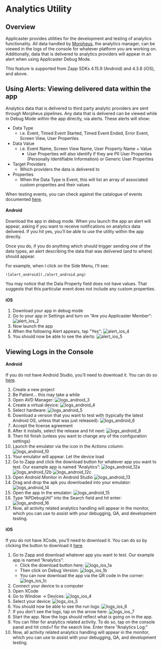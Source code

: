 # Analytics Utility

## Overview

Applicaster provides utilities for the development and testing of analytics functionality. All data handled by [Morpheus](/analytics/morpheus/morpheus.md), the analytics manager, can be viewed in the logs of the console for whatever platform you are working on. Additionally, data that is delivered to analytics providers will appear in an alert when using Applicaster Debug Mode. 

This feature is supported from Zapp SDKs 4.15.9 (Android) and 4.3.8 (iOS), and above.


## Using Alerts: Viewing delivered data within the app

Analytics data that is delivered to third party analytic providers are sent through Morpheus pipelines. Any data that is delivered can be viewed while in Debug Mode within the app directly, via alerts. These alerts will show:

* Data Type
	* i.e. Event, Timed Event Started, Timed Event Ended, Error Event, Screen View, User Properties
* Data Value
	* i.e. Event Name, Screen View Name, User Property Name + Value
		* User Properties will also identify if they are PII User Properties (Personally Identifiable Information) or Generic User Properties
* Target Providers
	* Which providers the data is delivered to
* Properties
	* When the Data Type is Event, this will list an array of associated custom properties and their values

When testing events, you can check against the catalogue of events documented [here](http://developer.applicaster.com/products-list?docType=Analytics).

#### Android

Download the app in debug mode. When you launch the app an alert will appear, asking if you want to receive notifications on analytics data delivered. If you hit yes, you'll be able to use the utility within the app directly.

Once you do, if you do anything which should trigger sending one of the data types, an alert describing the data that was delivered (and to where) should appear.

For example, when I click on the Side Menu, I’ll see:

	![alert_android](./alert_android.png)

You may notice that the Data Property field does not have values. That suggests that this particular event does not include any custom properties.

#### iOS

1. Download your app in debug mode
2. Go to your app in Settings and turn on “Are you Applicaster Member":
	![alert_ios_2](./alert_ios_2.png)
3. Now launch the app
4. When the following Alert appears, tap "Yes":
	![alert_ios_4](./alert_ios_4.png)
5. You should now be able to see the alerts:
	![alert_ios_5](./alert_ios_5.png)


## Viewing Logs in the Console

#### Android

If you do not have Android Studio, you’ll need to download it. You can do so [here](https://developer.android.com/studio/index.html).

1. Create a new project
2. Be Patient… this may take a while
3. Open AVD Manager:
	![logs_android_3](./logs_android_3.png)
4. Create a virtual device:
	![logs_android_4](./logs_android_4.png)
5. Select hardware:
	![logs_android_5](./logs_android_5.png)
6. Download a version that you want to test with (typically the latest Android OS, unless that was just released):
	![logs_android_6](./logs_android_6.png)
7. Accept the license agreement
8. After it installs, select the release and hit next:
	![logs_android_8](./logs_android_8.png)
9. Then hit finish (unless you want to change any of the configuration settings)
10. Launch the emulator via the icon in the Actions column:
	![logs_android_10](./logs_android_10.png)
11. Your emulator will appear. Let the device load
12. Go to Zapp and click the download button for whatever app you want to test. Our example app is named “Analytics”:
	![logs_android_12a](./logs_android_12a.png)
	![logs_android_12b](./logs_android_12b.png)
	![logs_android_12c](./logs_android_12c.png)
13. Open Android Monitor in Android Studio
	![logs_android_13](./logs_android_13.png)
14. Drag and drop the apk you downloaded into your emulator:
	![logs_android_14](./logs_android_14.png)
15. Open the app in the emulator:
	![logs_android_15](./logs_android_15.png)
16. Type “APDebugUtil” into the Search field and hit enter:
	![logs_android_16](./logs_android_16.png)
17. Now, all activity related analytics handling will appear in the monitor, which you can use to assist with your debugging, QA, and development testing.

#### iOS

If you do not have XCode, you’ll need to download it. You can do so by clicking the button to download it [here](https://developer.apple.com/xcode/).

1. Go to Zapp and download whatever app you want to test. Our example app is named “Analytics”:
	* Click the download button here:
	![logs_ios_1a](./logs_ios_1a.png)
	* Then click on Debug Version:
	![logs_ios_1b](./logs_ios_1b.png)
	* You can now download the app via the QR code in the corner:
	![logs_ios_1c](./logs_ios_1c.png)
2. Connect your device to a computer
3. Open XCode
4. Go to Window → Devices:
	![logs_ios_4](./logs_ios_4.png)
5. Select your device:
	![logs_ios_5](./logs_ios_5.png)
6. You should now be able to see the run logs:
	![logs_ios_6](./logs_ios_6.png)
7. If you don’t see the logs, tap on the arrow here:
	![logs_ios_7](./logs_ios_7.png)
8. Start the app. Now the logs should reflect what is going on in the app.
9. You can filter for analytics related activity.
To do so, tap on the console panel and hit cmd+f for the search line. Enter there “Analytics Log:”
10. Now, all activity related analytics handling will appear in the monitor, which you can use to assist with your debugging, QA, and development testing.
